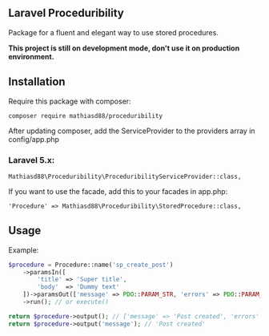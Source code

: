 ## Laravel Proceduribility

Package for a fluent and elegant way to use stored procedures.

**This project is still on development mode, don't use it on production environment.**

## Installation

Require this package with composer:

```
composer require mathiasd88/proceduribility
```

After updating composer, add the ServiceProvider to the providers array in config/app.php

### Laravel 5.x:

```
Mathiasd88\Proceduribility\ProceduribilityServiceProvider::class,
```

If you want to use the facade, add this to your facades in app.php:

```
'Procedure' => Mathiasd88\Proceduribility\StoredProcedure::class,
```

## Usage

Example:

```php
$procedure = Procedure::name('sp_create_post')
    ->paramsIn([
        'title' => 'Super title',
        'body'  => 'Dummy text'
    ])->paramsOut(['message' => PDO::PARAM_STR, 'errors' => PDO::PARAM_INT]) // output values
    ->run(); // or execute()

return $procedure->output(); // ['message' => 'Post created', 'errors' => 0]
return $procedure->output('message'); // 'Post created'
```


